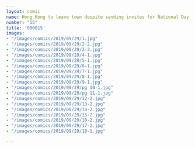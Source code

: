 ```yaml
---
layout: comic
name: Hong Kong to leave town despite sending invites for National Day party
number: "15"
title: '000015'
images:
- "/images/comics/2019/09/29/1.jpg"
- "/images/comics/2019/09/29/2-2.jpg"
- "/images/comics/2019/09/29/3-3.jpg"
- "/images/comics/2019/09/29/4-1.jpg"
- "/images/comics/2019/09/29/5-1.jpg"
- "/images/comics/2019/09/29/6-1.jpg"
- "/images/comics/2019/09/29/7-1.jpg"
- "/images/comics/2019/09/29/8-1.jpg"
- "/images/comics/2019/09/29/9-1.jpg"
- "/images/comics/2019/09/29/pg 10-1.jpg"
- "/images/comics/2019/09/29/pg 11-1.jpg"
- "/images/comics/2019/09/29/12-2.jpg"
- "/images/comics/2019/09/29/13-2.jpg"
- "/images/comics/2019/09/29/14-2.jpg"
- "/images/comics/2019/09/29/15-2.jpg"
- "/images/comics/2019/09/29/16-2.jpg"
- "/images/comics/2019/09/29/17-2.jpg"
- "/images/comics/2019/09/29/18-1.jpg"

---
```

